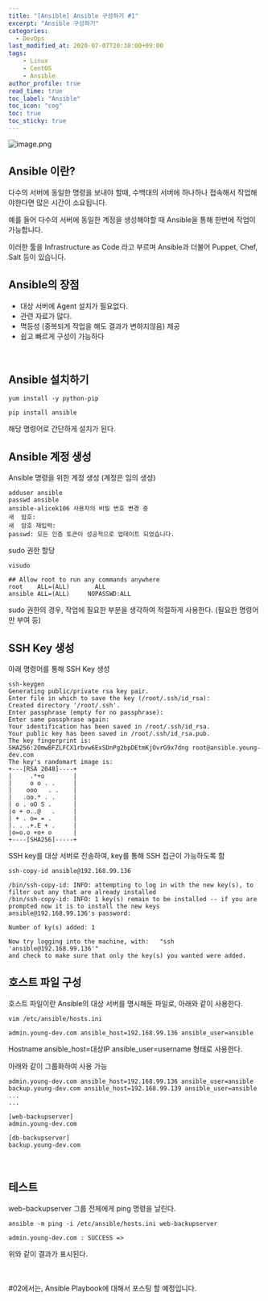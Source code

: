 ```yaml
---
title: "[Ansible] Ansible 구성하기 #1"
excerpt: "Ansible 구성하기"
categories: 
  - DevOps
last_modified_at: 2020-07-07T20:38:00+09:00
tags: 
    - Linux
    - CentOS
    - Ansible
author_profile: true
read_time: true
toc_label: "Ansible" 
toc_icon: "cog" 
toc: true
toc_sticky: true
---
```


![image.png](https://github.com/youngfromseoul/youngfromseoul.github.io/assets/images/ansible-wide.png?raw=true)

## Ansible 이란?
다수의 서버에 동일한 명령을 보내야 할때, 수백대의 서버에 하나하나 접속해서 작업해야한다면 많은 시간이 소요됩니다.
  
예를 들어 다수의 서버에 동일한 계정을 생성해야할 때 Ansible을 통해 한번에 작업이 가능합니다. 
  
이러한 툴을 Infrastructure as Code 라고 부르며 Ansible과 더불어 Puppet, Chef, Salt 등이 있습니다.
<br>

## Ansible의 장점
* 대상 서버에 Agent 설치가 필요없다.
* 관련 자료가 많다.
* 멱등성 (중복되게 작업을 해도 결과가 변하지않음) 제공
* 쉽고 빠르게 구성이 가능하다
<br>

## Ansible 설치하기
```
yum install -y python-pip

pip install ansible
```
해당 명령어로 간단하게 설치가 된다.
<br>

## Ansible 계정 생성
Ansible 명령을 위한 계정 생성 (계정은 임의 생성)
```
adduser ansible
passwd ansible
ansible-alicek106 사용자의 비밀 번호 변경 중
새  암호:
새  암호 재입력:
passwd: 모든 인증 토큰이 성공적으로 업데이트 되었습니다.
```
sudo 권한 할당
```
visudo

## Allow root to run any commands anywhere
root    ALL=(ALL)       ALL
ansible ALL=(ALL)     NOPASSWD:ALL
```
sudo 권한의 경우, 작업에 필요한 부분을 생각하여 적절하게 사용한다. (필요한 명령어만 부여 등)
<br>

## SSH Key 생성
아래 명령어를 통해 SSH Key 생성
```
ssh-keygen
Generating public/private rsa key pair.
Enter file in which to save the key (/root/.ssh/id_rsa):
Created directory '/root/.ssh'.
Enter passphrase (empty for no passphrase):
Enter same passphrase again:
Your identification has been saved in /root/.ssh/id_rsa.
Your public key has been saved in /root/.ssh/id_rsa.pub.
The key fingerprint is:
SHA256:2OmwBFZLFCX1rbvw6ExSDnPg2bpDEtmKjOvrG9x7dng root@ansible.young-dev.com
The key's randomart image is:
+---[RSA 2048]----+
|     .*+o        |
|     o o . .     |
|    ooo   . .    |
|   .oo.* . .     |
| o . oO S .      |
|o + o..@   .     |
| + . o= = .      |
|. . .+.E + .     |
|o=o.o +o+ o      |
+----[SHA256]-----+
```

SSH key를 대상 서버로 전송하여, key를 통해 SSH 접근이 가능하도록 함
```
ssh-copy-id ansible@192.168.99.136
 
/bin/ssh-copy-id: INFO: attempting to log in with the new key(s), to filter out any that are already installed
/bin/ssh-copy-id: INFO: 1 key(s) remain to be installed -- if you are prompted now it is to install the new keys
ansible@192.168.99.136's password:
 
Number of ky(s) added: 1
 
Now try logging into the machine, with:   "ssh 'ansible@192.168.99.136'"
and check to make sure that only the key(s) you wanted were added.
```
## 호스트 파일 구성
호스트 파일이란 Ansible의 대상 서버를 명시해둔 파일로, 아래와 같이 사용한다.
```
vim /etc/ansible/hosts.ini
 
admin.young-dev.com ansible_host=192.168.99.136 ansible_user=ansible

```
Hostname ansible_host=대상IP ansible_user=username 형태로 사용한다.
  
아래와 같이 그룹화하여 사용 가능
```
admin.young-dev.com ansible_host=192.168.99.136 ansible_user=ansible
backup.young-dev.com ansible_host=192.168.99.139 ansible_user=ansible
...
...

[web-backupserver]
admin.young-dev.com

[db-backupserver]
backup.young-dev.com
```
<br>

## 테스트
web-backupserver 그룹 전체에게 ping 명령을 날린다.
```
ansible -m ping -i /etc/ansible/hosts.ini web-backupserver

admin.young-dev.com : SUCCESS =>
```

위와 같이 결과가 표시된다.
<br>
<br>
<br>

#02에서는, Ansible Playbook에 대해서 포스팅 할 예정입니다.
